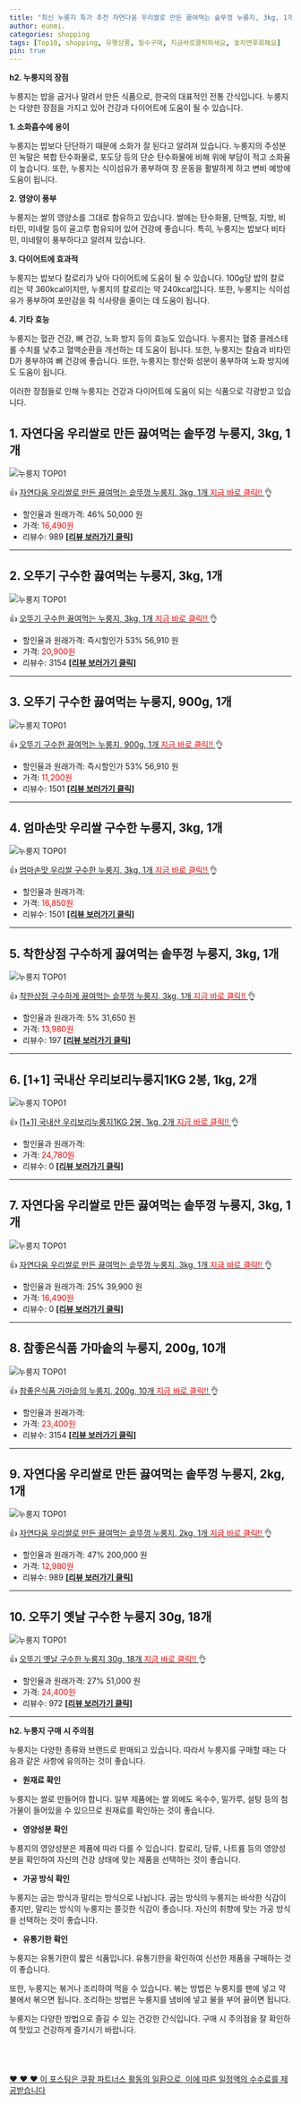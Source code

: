```yaml
---
title: "최신 누룽지 특가 추천 자연다움 우리쌀로 만든 끓여먹는 솥뚜껑 누룽지, 3kg, 1개 비교 장점"
author: eunmi.
categories: shopping
tags: [Top10, shopping, 유행상품, 필수구매, 지금바로클릭하세요, 놓치면후회해요]
pin: true
---
```

**h2. 누룽지의 장점**

누룽지는 밥을 굽거나 말려서 만든 식품으로, 한국의 대표적인 전통 간식입니다. 누룽지는 다양한 장점을 가지고 있어 건강과 다이어트에 도움이 될 수 있습니다.

**1. 소화흡수에 용이**

누룽지는 밥보다 단단하기 때문에 소화가 잘 된다고 알려져 있습니다. 누룽지의 주성분인 녹말은 복합 탄수화물로, 포도당 등의 단순 탄수화물에 비해 위에 부담이 적고 소화율이 높습니다. 또한, 누룽지는 식이섬유가 풍부하여 장 운동을 활발하게 하고 변비 예방에 도움이 됩니다.

**2. 영양이 풍부**

누룽지는 쌀의 영양소를 그대로 함유하고 있습니다. 쌀에는 탄수화물, 단백질, 지방, 비타민, 미네랄 등이 골고루 함유되어 있어 건강에 좋습니다. 특히, 누룽지는 밥보다 비타민, 미네랄이 풍부하다고 알려져 있습니다.

**3. 다이어트에 효과적**

누룽지는 밥보다 칼로리가 낮아 다이어트에 도움이 될 수 있습니다. 100g당 밥의 칼로리는 약 360kcal이지만, 누룽지의 칼로리는 약 240kcal입니다. 또한, 누룽지는 식이섬유가 풍부하여 포만감을 줘 식사량을 줄이는 데 도움이 됩니다.

**4. 기타 효능**

누룽지는 혈관 건강, 뼈 건강, 노화 방지 등의 효능도 있습니다. 누룽지는 혈중 콜레스테롤 수치를 낮추고 혈액순환을 개선하는 데 도움이 됩니다. 또한, 누룽지는 칼슘과 비타민 D가 풍부하여 뼈 건강에 좋습니다. 또한, 누룽지는 항산화 성분이 풍부하여 노화 방지에도 도움이 됩니다.

이러한 장점들로 인해 누룽지는 건강과 다이어트에 도움이 되는 식품으로 각광받고 있습니다.

   

## 1. 자연다움 우리쌀로 만든 끓여먹는 솥뚜껑 누룽지, 3kg, 1개

![누룽지 TOP01](https://thumbnail8.coupangcdn.com/thumbnails/remote/230x230ex/image/retail/images/6235579060027063-266f60d0-c9a5-43ca-a3fd-5357a4ebeb10.jpg)


👍 [자연다움 우리쌀로 만든 끓여먹는 솥뚜껑 누룽지, 3kg, 1개 <font color=red> 지금 바로 클릭!! </font> ](https://link.coupang.com/re/AFFSDP?lptag=AF3617701&subid=GithubCoopas&pageKey=6113396742&traceid=V0-153&itemId=11536781747&vendorItemId=78811840009) 👌 


- 할인율과 원래가격: 46%  50,000   원
- 가격: <span style='color:red'>16,490원</span>
- 리뷰수: 989  [**[리뷰 보러가기 클릭]**](https://link.coupang.com/re/AFFSDP?lptag=AF3617701&subid=GithubCoopas&pageKey=6113396742&traceid=V0-153&itemId=11536781747&vendorItemId=78811840009)

---


   

## 2. 오뚜기 구수한 끓여먹는 누룽지, 3kg, 1개

![누룽지 TOP01](https://thumbnail7.coupangcdn.com/thumbnails/remote/230x230ex/image/vendor_inventory/c39b/c4358efe4a821ad2a2037615fc9769c61421b1d468573a3b123c226ba832.jpg)


👍 [오뚜기 구수한 끓여먹는 누룽지, 3kg, 1개 <font color=red> 지금 바로 클릭!! </font> ](https://link.coupang.com/re/AFFSDP?lptag=AF3617701&subid=GithubCoopas&pageKey=7235552471&traceid=V0-153&itemId=3961654615&vendorItemId=85431898866) 👌 


- 할인율과 원래가격: 즉시할인가 53%  56,910   원
- 가격: <span style='color:red'>20,900원</span>
- 리뷰수: 3154  [**[리뷰 보러가기 클릭]**](https://link.coupang.com/re/AFFSDP?lptag=AF3617701&subid=GithubCoopas&pageKey=7235552471&traceid=V0-153&itemId=3961654615&vendorItemId=85431898866)

---


   

## 3. 오뚜기 구수한 끓여먹는 누룽지, 900g, 1개

![누룽지 TOP01](https://thumbnail6.coupangcdn.com/thumbnails/remote/230x230ex/image/vendor_inventory/136e/ec9398f7901178b78a86a5865714264ec3cccdcf4d6d3c7a3b34991521ff.jpg)


👍 [오뚜기 구수한 끓여먹는 누룽지, 900g, 1개 <font color=red> 지금 바로 클릭!! </font> ](https://link.coupang.com/re/AFFSDP?lptag=AF3617701&subid=GithubCoopas&pageKey=7235552471&traceid=V0-153&itemId=12862045273&vendorItemId=77180046416) 👌 


- 할인율과 원래가격: 즉시할인가 53%  56,910   원
- 가격: <span style='color:red'>11,200원</span>
- 리뷰수: 1501  [**[리뷰 보러가기 클릭]**](https://link.coupang.com/re/AFFSDP?lptag=AF3617701&subid=GithubCoopas&pageKey=7235552471&traceid=V0-153&itemId=12862045273&vendorItemId=77180046416)

---


   

## 4. 엄마손맛 우리쌀 구수한 누룽지, 3kg, 1개

![누룽지 TOP01](https://thumbnail8.coupangcdn.com/thumbnails/remote/230x230ex/image/vendor_inventory/a1b8/5509e7aad17f6d7b7c94820f10d944d867fb792e1428ab0fb6e546dfd40f.jpg)


👍 [엄마손맛 우리쌀 구수한 누룽지, 3kg, 1개 <font color=red> 지금 바로 클릭!! </font> ](https://link.coupang.com/re/AFFSDP?lptag=AF3617701&subid=GithubCoopas&pageKey=328435357&traceid=V0-153&itemId=1050454022&vendorItemId=3627644868) 👌 


- 할인율과 원래가격: 
- 가격: <span style='color:red'>16,850원</span>
- 리뷰수: 1501  [**[리뷰 보러가기 클릭]**](https://link.coupang.com/re/AFFSDP?lptag=AF3617701&subid=GithubCoopas&pageKey=328435357&traceid=V0-153&itemId=1050454022&vendorItemId=3627644868)

---


   

## 5. 착한상점 구수하게 끓여먹는 솥뚜껑 누룽지, 3kg, 1개

![누룽지 TOP01](https://thumbnail10.coupangcdn.com/thumbnails/remote/230x230ex/image/retail/images/6235770446118565-651d9c1a-0766-4fd8-8be5-49201f841514.jpg)


👍 [착한상점 구수하게 끓여먹는 솥뚜껑 누룽지, 3kg, 1개 <font color=red> 지금 바로 클릭!! </font> ](https://link.coupang.com/re/AFFSDP?lptag=AF3617701&subid=GithubCoopas&pageKey=6258501669&traceid=V0-153&itemId=14336353473&vendorItemId=81580922529) 👌 


- 할인율과 원래가격: 5%  31,650   원
- 가격: <span style='color:red'>13,980원</span>
- 리뷰수: 197  [**[리뷰 보러가기 클릭]**](https://link.coupang.com/re/AFFSDP?lptag=AF3617701&subid=GithubCoopas&pageKey=6258501669&traceid=V0-153&itemId=14336353473&vendorItemId=81580922529)

---


   

## 6. [1+1] 국내산 우리보리누룽지1KG 2봉, 1kg, 2개

![누룽지 TOP01](https://thumbnail6.coupangcdn.com/thumbnails/remote/230x230ex/image/vendor_inventory/5337/446183f0ddafb0cb5a0ba01fce49f8a06329df02056ba0709433a4f3d7fd.jpg)


👍 [[1+1] 국내산 우리보리누룽지1KG 2봉, 1kg, 2개 <font color=red> 지금 바로 클릭!! </font> ](https://link.coupang.com/re/AFFSDP?lptag=AF3617701&subid=GithubCoopas&pageKey=7478453412&traceid=V0-153&itemId=19529033419&vendorItemId=5543858407) 👌 


- 할인율과 원래가격: 
- 가격: <span style='color:red'>24,780원</span>
- 리뷰수: 0  [**[리뷰 보러가기 클릭]**](https://link.coupang.com/re/AFFSDP?lptag=AF3617701&subid=GithubCoopas&pageKey=7478453412&traceid=V0-153&itemId=19529033419&vendorItemId=5543858407)

---


   

## 7. 자연다움 우리쌀로 만든 끓여먹는 솥뚜껑 누룽지, 3kg, 1개

![누룽지 TOP01](https://thumbnail8.coupangcdn.com/thumbnails/remote/230x230ex/image/retail/images/6235579060027063-266f60d0-c9a5-43ca-a3fd-5357a4ebeb10.jpg)


👍 [자연다움 우리쌀로 만든 끓여먹는 솥뚜껑 누룽지, 3kg, 1개 <font color=red> 지금 바로 클릭!! </font> ](https://link.coupang.com/re/AFFSDP?lptag=AF3617701&subid=GithubCoopas&pageKey=6113396742&traceid=V0-153&itemId=11536781747&vendorItemId=78811840009) 👌 


- 할인율과 원래가격: 25%  39,900   원
- 가격: <span style='color:red'>16,490원</span>
- 리뷰수: 0  [**[리뷰 보러가기 클릭]**](https://link.coupang.com/re/AFFSDP?lptag=AF3617701&subid=GithubCoopas&pageKey=6113396742&traceid=V0-153&itemId=11536781747&vendorItemId=78811840009)

---


   

## 8. 참좋은식품 가마솥의 누룽지, 200g, 10개

![누룽지 TOP01](https://thumbnail6.coupangcdn.com/thumbnails/remote/230x230ex/image/retail/images/2615033879915282-abc0b36c-dc0e-47bb-bea4-b0d422b0a753.jpg)


👍 [참좋은식품 가마솥의 누룽지, 200g, 10개 <font color=red> 지금 바로 클릭!! </font> ](https://link.coupang.com/re/AFFSDP?lptag=AF3617701&subid=GithubCoopas&pageKey=6269635851&traceid=V0-153&itemId=12814302008&vendorItemId=3063175875) 👌 


- 할인율과 원래가격: 
- 가격: <span style='color:red'>23,400원</span>
- 리뷰수: 3154  [**[리뷰 보러가기 클릭]**](https://link.coupang.com/re/AFFSDP?lptag=AF3617701&subid=GithubCoopas&pageKey=6269635851&traceid=V0-153&itemId=12814302008&vendorItemId=3063175875)

---


   

## 9. 자연다움 우리쌀로 만든 끓여먹는 솥뚜껑 누룽지, 2kg, 1개

![누룽지 TOP01](https://thumbnail10.coupangcdn.com/thumbnails/remote/230x230ex/image/retail/images/7189008333291786-acd966f2-3006-45b4-951a-5992ed147f97.jpg)


👍 [자연다움 우리쌀로 만든 끓여먹는 솥뚜껑 누룽지, 2kg, 1개 <font color=red> 지금 바로 클릭!! </font> ](https://link.coupang.com/re/AFFSDP?lptag=AF3617701&subid=GithubCoopas&pageKey=6113396742&traceid=V0-153&itemId=14336353529&vendorItemId=81580922565) 👌 


- 할인율과 원래가격: 47%  200,000   원
- 가격: <span style='color:red'>12,980원</span>
- 리뷰수: 989  [**[리뷰 보러가기 클릭]**](https://link.coupang.com/re/AFFSDP?lptag=AF3617701&subid=GithubCoopas&pageKey=6113396742&traceid=V0-153&itemId=14336353529&vendorItemId=81580922565)

---


   

## 10. 오뚜기 옛날 구수한 누룽지 30g, 18개

![누룽지 TOP01](https://thumbnail6.coupangcdn.com/thumbnails/remote/230x230ex/image/vendor_inventory/98bf/533547a4d748a1a07e2722d13a6448baf9cb1f2e2ab19c25777119add25a.jpg)


👍 [오뚜기 옛날 구수한 누룽지 30g, 18개 <font color=red> 지금 바로 클릭!! </font> ](https://link.coupang.com/re/AFFSDP?lptag=AF3617701&subid=GithubCoopas&pageKey=6216708626&traceid=V0-153&itemId=12294321014&vendorItemId=87367924735) 👌 


- 할인율과 원래가격: 27%  51,000   원
- 가격: <span style='color:red'>24,400원</span>
- 리뷰수: 972  [**[리뷰 보러가기 클릭]**](https://link.coupang.com/re/AFFSDP?lptag=AF3617701&subid=GithubCoopas&pageKey=6216708626&traceid=V0-153&itemId=12294321014&vendorItemId=87367924735)

---
**h2. 누룽지 구매 시 주의점**

누룽지는 다양한 종류와 브랜드로 판매되고 있습니다. 따라서 누룽지를 구매할 때는 다음과 같은 사항에 유의하는 것이 좋습니다.

* **원재료 확인**

누룽지는 쌀로 만들어야 합니다. 일부 제품에는 쌀 외에도 옥수수, 밀가루, 설탕 등의 첨가물이 들어있을 수 있으므로 원재료를 확인하는 것이 좋습니다.

* **영양성분 확인**

누룽지의 영양성분은 제품에 따라 다를 수 있습니다. 칼로리, 당류, 나트륨 등의 영양성분을 확인하여 자신의 건강 상태에 맞는 제품을 선택하는 것이 좋습니다.

* **가공 방식 확인**

누룽지는 굽는 방식과 말리는 방식으로 나뉩니다. 굽는 방식의 누룽지는 바삭한 식감이 좋지만, 말리는 방식의 누룽지는 쫄깃한 식감이 좋습니다. 자신의 취향에 맞는 가공 방식을 선택하는 것이 좋습니다.

* **유통기한 확인**

누룽지는 유통기한이 짧은 식품입니다. 유통기한을 확인하여 신선한 제품을 구매하는 것이 좋습니다.

또한, 누룽지는 볶거나 조리하여 먹을 수 있습니다. 볶는 방법은 누룽지를 팬에 넣고 약불에서 볶으면 됩니다. 조리하는 방법은 누룽지를 냄비에 넣고 물을 부어 끓이면 됩니다.

누룽지는 다양한 방법으로 즐길 수 있는 건강한 간식입니다. 구매 시 주의점을 잘 확인하여 맛있고 건강하게 즐기시기 바랍니다.<br><br><br><br><br> [ ❤ ❤ ❤ 이 포스팅은 쿠팡 파트너스 활동의 일환으로, 이에 따른 일정액의 수수료를 제공받습니다](https://link.coupang.com/a/bcEFyh)